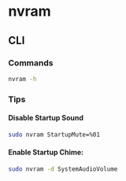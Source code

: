# nvram

## CLI

### Commands

```sh
nvram -h
```

### Tips

#### Disable Startup Sound

```sh
sudo nvram StartupMute=%01
```

#### Enable Startup Chime:

```sh
sudo nvram -d SystemAudioVolume
```
